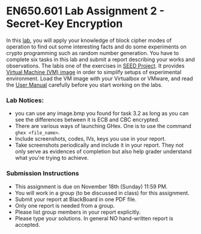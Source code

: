 # EN650.601 Lab Assignment 2 - Secret-Key Encryption

In this [lab](http://www.cis.syr.edu/~wedu/seed/Labs_12.04/Crypto/Crypto_Encryption/Crypto_Encryption.pdf), you will apply your knowledge of block cipher modes of operation to find out some interesting facts and do some experiments on crypto programming such as random number generation. You have to complete six tasks in this lab and submit a report describing your works and observations. The labis one of the exercises in [SEED Project](http://www.cis.syr.edu/~wedu/seed/index.html). It provides [Virtual Machine (VM) image](http://www.cis.syr.edu/~wedu/SEEDUbuntu12.04.zip) in order to simplify setups of experimental environment. Load the VM image with your Virtualbox or VMware, and read the [User Manual](http://www.cis.syr.edu/~wedu/seed/Documentation/Ubuntu12_04_VM/Ubuntu12_04_VM_Manual.pdf) carefully before you start working on the labs. 

### Lab Notices:
- you can use any image.bmp you found for task 3.2 as long as you can see the differences between it is ECB and CBC encrypted. 
- There are various ways of launching GHex. One is to use the command ```ghex <file_name>```. 
- Include screenshots, codes, IVs, keys you use in your report. 
- Take screenshots periodically and include it in your report. They not only serve as evidences of completion but also help grader understand what you're trying to achieve. 


### Submission Instructions
- This assignment is due on November 18th (Sunday) 11:59 PM. 
- You will work in a group (to be discussed in class) for this assignment.
- Submit your report at BlackBoard in one PDF file.
- Only one report is needed from a group. 
- Please list group members in your report explicitly. 
- Please type your solutions. In general NO hand-written report is accepted.
